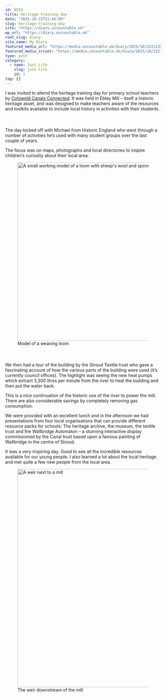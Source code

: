 ```yaml
---
id: 6531
title: Heritage training day
date: "2025-10-22T21:46:09"
slug: heritage-training-day
site: "https://diary.uncountable.uk"
wp_url: "https://diary.uncountable.uk"
root_slug: diary
site_name: My Diary
featured_media_url: "https://media.uncountable.uk/diary/2025/10/22211358/IMG20251022153758.webp"
featured_media_srcset: "https://media.uncountable.uk/diary/2025/10/22211358/IMG20251022153758-300x169.webp 300w, https://media.uncountable.uk/diary/2025/10/22211358/IMG20251022153758-1024x575.webp 1024w, https://media.uncountable.uk/diary/2025/10/22211358/IMG20251022153758-150x150.webp 150w, https://media.uncountable.uk/diary/2025/10/22211358/IMG20251022153758-640x360.webp 640w, https://media.uncountable.uk/diary/2025/10/22211358/IMG20251022153758.webp 2216w"
type: post
category:
  - name: Just Life
    slug: just-life
    id: 1
tag: []
---
```



<p>I was invited to attend the heritage training day for primary school teachers by <a href="https://www.cotswoldcanalsconnected.org/">Cotswold Canals Connected</a>.  It was held in Ebley Mill &#8211; itself a historic heritage asset, and was designed to make teachers aware of the resources and toolkits available to include local history in activities with their students.</p>


<style>.kb-row-layout-id6531_e513e6-05 > .kt-row-column-wrap{align-content:start;}:where(.kb-row-layout-id6531_e513e6-05 > .kt-row-column-wrap) > .wp-block-kadence-column{justify-content:start;}.kb-row-layout-id6531_e513e6-05 > .kt-row-column-wrap{column-gap:var(--global-kb-gap-md, 2rem);row-gap:var(--global-kb-gap-md, 2rem);padding-top:var(--global-kb-spacing-sm, 1.5rem);padding-bottom:var(--global-kb-spacing-sm, 1.5rem);grid-template-columns:repeat(2, minmax(0, 1fr));}.kb-row-layout-id6531_e513e6-05 > .kt-row-layout-overlay{opacity:0.30;}@media all and (max-width: 1024px){.kb-row-layout-id6531_e513e6-05 > .kt-row-column-wrap{grid-template-columns:repeat(2, minmax(0, 1fr));}}@media all and (max-width: 767px){.kb-row-layout-id6531_e513e6-05 > .kt-row-column-wrap{grid-template-columns:minmax(0, 1fr);}.kb-row-layout-id6531_e513e6-05 > .kt-row-column-wrap > .wp-block-kadence-column:nth-of-type(1){order:2;}.kb-row-layout-id6531_e513e6-05 > .kt-row-column-wrap > .wp-block-kadence-column:nth-of-type(2){order:1;}.kb-row-layout-id6531_e513e6-05 > .kt-row-column-wrap > .wp-block-kadence-column:nth-of-type(3){order:12;}.kb-row-layout-id6531_e513e6-05 > .kt-row-column-wrap > .wp-block-kadence-column:nth-of-type(4){order:11;}.kb-row-layout-id6531_e513e6-05 > .kt-row-column-wrap > .wp-block-kadence-column:nth-of-type(5){order:22;}.kb-row-layout-id6531_e513e6-05 > .kt-row-column-wrap > .wp-block-kadence-column:nth-of-type(6){order:21;}.kb-row-layout-id6531_e513e6-05 > .kt-row-column-wrap > .wp-block-kadence-column:nth-of-type(7){order:32;}.kb-row-layout-id6531_e513e6-05 > .kt-row-column-wrap > .wp-block-kadence-column:nth-of-type(8){order:31;}}</style><div class="kb-row-layout-wrap kb-row-layout-id6531_e513e6-05 alignnone wp-block-kadence-rowlayout"><div class="kt-row-column-wrap kt-has-2-columns kt-row-layout-equal kt-tab-layout-inherit kt-mobile-layout-row kt-row-valign-top">
<style>.kadence-column6531_8d6345-b6 > .kt-inside-inner-col,.kadence-column6531_8d6345-b6 > .kt-inside-inner-col:before{border-top-left-radius:0px;border-top-right-radius:0px;border-bottom-right-radius:0px;border-bottom-left-radius:0px;}.kadence-column6531_8d6345-b6 > .kt-inside-inner-col{column-gap:var(--global-kb-gap-sm, 1rem);}.kadence-column6531_8d6345-b6 > .kt-inside-inner-col{flex-direction:column;}.kadence-column6531_8d6345-b6 > .kt-inside-inner-col > .aligncenter{width:100%;}.kadence-column6531_8d6345-b6 > .kt-inside-inner-col:before{opacity:0.3;}.kadence-column6531_8d6345-b6{position:relative;}@media all and (max-width: 1024px){.kadence-column6531_8d6345-b6 > .kt-inside-inner-col{flex-direction:column;justify-content:center;}}@media all and (max-width: 767px){.kadence-column6531_8d6345-b6 > .kt-inside-inner-col{flex-direction:column;justify-content:center;}}</style>
<div class="wp-block-kadence-column kadence-column6531_8d6345-b6"><div class="kt-inside-inner-col">
<p>The day kicked off with Michael from Historic England who went through a number of activities he&#8217;s used with many student groups over the last couple of years.</p>



<p> The focus was on maps, photographs and local directories to inspire children&#8217;s curiosity about their local area.</p>
</div></div>


<style>.kadence-column6531_00b981-2b > .kt-inside-inner-col,.kadence-column6531_00b981-2b > .kt-inside-inner-col:before{border-top-left-radius:0px;border-top-right-radius:0px;border-bottom-right-radius:0px;border-bottom-left-radius:0px;}.kadence-column6531_00b981-2b > .kt-inside-inner-col{column-gap:var(--global-kb-gap-sm, 1rem);}.kadence-column6531_00b981-2b > .kt-inside-inner-col{flex-direction:column;}.kadence-column6531_00b981-2b > .kt-inside-inner-col > .aligncenter{width:100%;}.kadence-column6531_00b981-2b > .kt-inside-inner-col:before{opacity:0.3;}.kadence-column6531_00b981-2b{position:relative;}@media all and (max-width: 1024px){.kadence-column6531_00b981-2b > .kt-inside-inner-col{flex-direction:column;justify-content:center;}}@media all and (max-width: 767px){.kadence-column6531_00b981-2b > .kt-inside-inner-col{flex-direction:column;justify-content:center;}}</style>
<div class="wp-block-kadence-column kadence-column6531_00b981-2b"><div class="kt-inside-inner-col">
<figure class="wp-block-image size-large"><img loading="lazy" decoding="async" width="1024" height="576" src="https://media.uncountable.uk/diary/2025/10/22211413/IMG20251022144052-1024x576.webp" alt="A small working model of a loom with sheep's wool and spinners in the background" class="wp-image-6534" srcset="https://media.uncountable.uk/diary/2025/10/22211413/IMG20251022144052-1024x576.webp 1024w, https://media.uncountable.uk/diary/2025/10/22211413/IMG20251022144052-300x169.webp 300w, https://media.uncountable.uk/diary/2025/10/22211413/IMG20251022144052-640x360.webp 640w" sizes="auto, (max-width: 1024px) 100vw, 1024px" /><figcaption class="wp-element-caption">Model of a weaving loom</figcaption></figure>
</div></div>

</div></div>


<p>We then had a tour of the building by the Stroud Textile trust who gave a fascinating account of how the various parts of the building were used (it&#8217;s currently council offices).  The highlight was seeing the new heat pumps which extract 3,300 litres per minute from the river to heat the building and then put the water back.</p>



<p>This is a nice continuation of the historic use of the river to power the mill.  There are also considerable savings by completely removing gas consumption.</p>



<p>We were provided with an excellent lunch and in the afternoon we had presentations from four local organisations that can provide different resource packs for schools:  The heritage archive, the museum, the textile trust and the Wallbridge Automaton &#8211; a stunning interactive display commissioned by the Canal trust based upon a famous painting of Wallbridge in the centre of Stroud.</p>



<p>It was a very inspiring day.  Good to see all the incredible resources available for our young people.  I also learned a lot about the local heritage and met quite a few new people from the local area.</p>



<figure class="wp-block-image size-large"><img loading="lazy" decoding="async" width="1024" height="705" src="https://media.uncountable.uk/diary/2025/10/22211405/IMG20251022125429-1024x705.webp" alt="A weir next to a mill" class="wp-image-6533" srcset="https://media.uncountable.uk/diary/2025/10/22211405/IMG20251022125429-1024x705.webp 1024w, https://media.uncountable.uk/diary/2025/10/22211405/IMG20251022125429-300x206.webp 300w, https://media.uncountable.uk/diary/2025/10/22211405/IMG20251022125429-640x440.webp 640w, https://media.uncountable.uk/diary/2025/10/22211405/IMG20251022125429.webp 1421w" sizes="auto, (max-width: 1024px) 100vw, 1024px" /><figcaption class="wp-element-caption">The weir  downstream of the mill</figcaption></figure>
